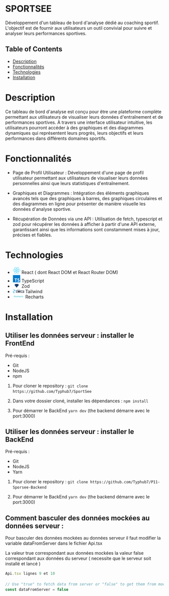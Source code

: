 # SPORTSEE
 Développement d'un tableau de bord d'analyse dédié au coaching sportif. 
 L'objectif est de fournir aux utilisateurs un outil convivial pour suivre et analyser leurs performances sportives.

## Table of Contents
- [Description](#description)
- [Fonctionnalités](#fonctionnalités)
- [Technologies](#technologies)
- [Installation](#installation)

# Description

Ce tableau de bord d'analyse est conçu pour être une plateforme complète permettant aux utilisateurs de visualiser leurs données d'entraînement et de performances sportives. À travers une interface utilisateur intuitive, les utilisateurs pourront accéder à des graphiques et des diagrammes dynamiques qui représentent leurs progrès, leurs objectifs et leurs performances dans différents domaines sportifs. 

# Fonctionnalités

  - Page de Profil Utilisateur : 
  Développement d'une page de profil utilisateur permettant aux utilisateurs de visualiser leurs données personnelles ainsi que leurs statistiques d'entraînement.

  - Graphiques et Diagrammes :
  Intégration des éléments graphiques avancés tels que des graphiques à barres, des graphiques circulaires et des diagrammes en ligne pour présenter de manière visuelle les données d'analyse sportive.

  - Récupération de Données via une API : 
  Utilisation de fetch, typescript et zod pour récupérer les données à afficher à partir d'une API externe, garantissant ainsi que les informations sont constamment mises à jour, précises et fiables.

# Technologies 

- <img src="https://github.com/Typhub7/SportSee/blob/main/public/logo-react.png" width="24"/> React ( dont React DOM et React Router DOM)
- <img src="https://github.com/Typhub7/SportSee/blob/main/public/logo-typescrit.png" width="24"/> TypeScript
- <img src="https://github.com/Typhub7/SportSee/blob/main/public/logo-zod.webp" width="24"/> Zod
- <img src="https://github.com/Typhub7/SportSee/blob/main/public/logo-tailwind.png" width="36" height="12" /> Tailwind
- <img src="https://github.com/Typhub7/SportSee/blob/main/public/logo-recharts.png" width="36" height="12" /> Recharts

# Installation

## Utiliser les données serveur : installer le FrontEnd

Pré-requis :
 - Git
 - NodeJS
 - npm

  1. Pour cloner le repository :  ``` git clone https://github.com/Typhub7/SportSee ```
  
  2. Dans votre dossier cloné, installer les dépendances : ``` npm install ```
  
  3. Pour démarrer le BackEnd  ``` yarn dev ``` (the backend démarre avec le port:3000)

## Utiliser les données serveur : installer le BackEnd

Pré-requis :
 - Git
 - NodeJS
 - Yarn

  1. Pour cloner le repository : ``` git clone https://github.com/Typhub7/P11-Sporsee-Backend ```
  
  2. Pour démarrer le BackEnd  ``` yarn dev ``` (the backend démarre avec le port:3000)


## Comment basculer des données mockées au données serveur :

Pour basculer des données mockées au données serveur il faut modifier la variable dataFromServer dans le fichier Api.tsx

La valeur true correspondant aux données mockées
la valeur false correspondant aux données du serveur ( necessite que le serveur soit installé et lancé )

```js
Api.tsx lignes 9 et 10

// Use "true" to fetch data from server or "false" to get them from mocked data
const dataFromServer = false

```

